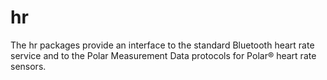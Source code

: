 # hr

The hr packages provide an interface to the standard Bluetooth heart rate service and to the Polar Measurement Data protocols for Polar® heart rate sensors.

